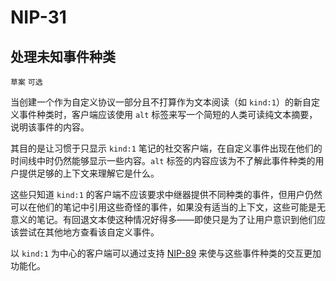 NIP-31
======

处理未知事件种类
--------------------------------

`草案` `可选`

当创建一个作为自定义协议一部分且不打算作为文本阅读（如 `kind:1`）的新自定义事件种类时，客户端应该使用 `alt` 标签来写一个简短的人类可读纯文本摘要，说明该事件的内容。

其目的是让习惯于只显示 `kind:1` 笔记的社交客户端，在自定义事件出现在他们的时间线中时仍然能够显示一些内容。`alt` 标签的内容应该为不了解此事件种类的用户提供足够的上下文来理解它是什么。

这些只知道 `kind:1` 的客户端不应该要求中继器提供不同种类的事件，但用户仍然可以在他们的笔记中引用这些奇怪的事件，如果没有适当的上下文，这些可能是无意义的笔记。有回退文本使这种情况好得多——即使只是为了让用户意识到他们应该尝试在其他地方查看该自定义事件。

以 `kind:1` 为中心的客户端可以通过支持 [NIP-89](89_ZH.md) 来使与这些事件种类的交互更加功能化。
